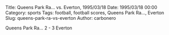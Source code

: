 Title: Queens Park Ra… vs. Everton, 1995/03/18
Date: 1995/03/18 00:00
Category: sports
Tags: football, football scores, Queens Park Ra…, Everton
Slug: queens-park-ra-vs-everton
Author: carbonero


Queens Park Ra… 2 - 3 Everton
